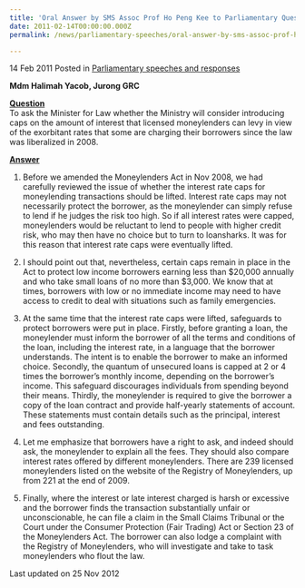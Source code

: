 ```yaml
---
title: 'Oral Answer by SMS Assoc Prof Ho Peng Kee to Parliamentary Question on interest rate caps for licensed moneylenders'
date: 2011-02-14T00:00:00.000Z
permalink: /news/parliamentary-speeches/oral-answer-by-sms-assoc-prof-ho-peng-kee-to-parliamentary-question-on-interest-rate-caps-for

---
```



14 Feb 2011 Posted in [Parliamentary speeches and responses](/news/parliamentary-speeches)

**Mdm Halimah Yacob, Jurong GRC**

**<u>Question</u>**  
To ask the Minister for Law whether the Ministry will consider introducing caps on the amount of interest that licensed moneylenders can levy in view of the exorbitant rates that some are charging their borrowers since the law was liberalized in 2008.


**<u>Answer</u>**  

1. Before we amended the Moneylenders Act in Nov 2008, we had carefully reviewed the issue of whether the interest rate caps for moneylending transactions should be lifted. Interest rate caps may not necessarily protect the borrower, as the moneylender can simply refuse to lend if he judges the risk too high. So if all interest rates were capped, moneylenders would be reluctant to lend to people with higher credit risk, who may then have no choice but to turn to loansharks. It was for this reason that interest rate caps were eventually lifted.   
 
2. I should point out that, nevertheless, certain caps remain in place in the Act to protect low income borrowers earning less than $20,000 annually and who take small loans of no more than $3,000. We know that at times, borrowers with low or no immediate income may need to have access to credit to deal with situations such as family emergencies.         
 
3. At the same time that the interest rate caps were lifted, safeguards to protect borrowers were put in place. Firstly, before granting a loan, the moneylender must inform the borrower of all the terms and conditions of the loan, including the interest rate, in a language that the borrower understands. The intent is to enable the borrower to make an informed choice. Secondly, the quantum of unsecured loans is capped at 2 or 4 times the borrower’s monthly income, depending on the borrower’s income. This safeguard discourages individuals from spending beyond their means. Thirdly, the moneylender is required to give the borrower a copy of the loan contract and provide half-yearly statements of account. These statements must contain details such as the principal, interest and fees outstanding.
 
4. Let me emphasize that borrowers have a right to ask, and indeed should ask, the moneylender to explain all the fees. They should also compare interest rates offered by different moneylenders. There are 239 licensed moneylenders listed on the website of the Registry of Moneylenders, up from 221 at the end of 2009. 
 
5. Finally, where the interest or late interest charged is harsh or excessive and the borrower finds the transaction substantially unfair or unconscionable, he can file a claim in the Small Claims Tribunal or the Court under the Consumer Protection (Fair Trading) Act or Section 23 of the Moneylenders Act.   The borrower can also lodge a complaint with the Registry of Moneylenders, who will investigate and take to task moneylenders who flout the law. 


<p class="right-side-updated">Last updated on 25 Nov 2012</p> 
